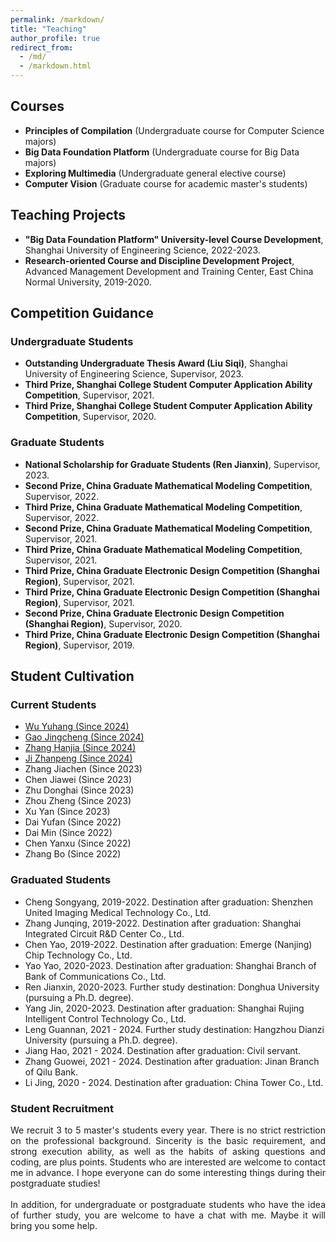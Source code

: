 ```yaml
---
permalink: /markdown/
title: "Teaching"
author_profile: true
redirect_from: 
  - /md/
  - /markdown.html
---
```

## **Courses**

- **Principles of Compilation** (Undergraduate course for Computer Science majors)
- **Big Data Foundation Platform** (Undergraduate course for Big Data majors)
- **Exploring Multimedia** (Undergraduate general elective course)
- **Computer Vision** (Graduate course for academic master's students)

## **Teaching Projects**

- **"Big Data Foundation Platform" University-level Course Development**, Shanghai University of Engineering Science, 2022-2023.
- **Research-oriented Course and Discipline Development Project**, Advanced Management Development and Training Center, East China Normal University, 2019-2020.

## **Competition Guidance**

### **Undergraduate Students**

- **Outstanding Undergraduate Thesis Award (Liu Siqi)**, Shanghai University of Engineering Science, Supervisor, 2023.
- **Third Prize, Shanghai College Student Computer Application Ability Competition**, Supervisor, 2021.
- **Third Prize, Shanghai College Student Computer Application Ability Competition**, Supervisor, 2020.

### **Graduate Students**

- **National Scholarship for Graduate Students (Ren Jianxin)**, Supervisor, 2023.
- **Second Prize, China Graduate Mathematical Modeling Competition**, Supervisor, 2022.
- **Third Prize, China Graduate Mathematical Modeling Competition**, Supervisor, 2022.
- **Second Prize, China Graduate Mathematical Modeling Competition**, Supervisor, 2021.
- **Third Prize, China Graduate Mathematical Modeling Competition**, Supervisor, 2021.
- **Third Prize, China Graduate Electronic Design Competition (Shanghai Region)**, Supervisor, 2021.
- **Third Prize, China Graduate Electronic Design Competition (Shanghai Region)**, Supervisor, 2021.
- **Second Prize, China Graduate Electronic Design Competition (Shanghai Region)**, Supervisor, 2020.
- **Third Prize, China Graduate Electronic Design Competition (Shanghai Region)**, Supervisor, 2019.

## Student Cultivation

### Current Students

- [Wu Yuhang (Since 2024)](https://blog.csdn.net/weixin_57128596?type=blog)
- [Gao Jingcheng (Since 2024)](http://rayzark.fun/)
- [Zhang Hanjia (Since 2024)](https://princezhang77.github.io/)
- [Ji Zhanpeng (Since 2024)](https://jizhanpeng.cn/)
- Zhang Jiachen (Since 2023)
- Chen Jiawei (Since 2023)
- Zhu Donghai (Since 2023)
- Zhou Zheng (Since 2023)
- Xu Yan (Since 2023)
- Dai Yufan (Since 2022)
- Dai Min (Since 2022)
- Chen Yanxu (Since 2022)
- Zhang Bo (Since 2022)

### Graduated Students

- Cheng Songyang, 2019-2022. Destination after graduation: Shenzhen United Imaging Medical Technology Co., Ltd.
- Zhang Junqing, 2019-2022. Destination after graduation: Shanghai Integrated Circuit R&D Center Co., Ltd.
- Chen Yao, 2019-2022. Destination after graduation: Emerge (Nanjing) Chip Technology Co., Ltd.
- Yao Yao, 2020-2023. Destination after graduation: Shanghai Branch of Bank of Communications Co., Ltd.
- Ren Jianxin, 2020-2023. Further study destination: Donghua University (pursuing a Ph.D. degree).
- Yang Jin, 2020-2023. Destination after graduation: Shanghai Rujing Intelligent Control Technology Co., Ltd.
- Leng Guannan, 2021 - 2024. Further study destination: Hangzhou Dianzi University (pursuing a Ph.D. degree).
- Jiang Hao, 2021 - 2024. Destination after graduation: Civil servant.
- Zhang Guowei, 2021 - 2024. Destination after graduation: Jinan Branch of Qilu Bank.
- Li Jing, 2020 - 2024. Destination after graduation: China Tower Co., Ltd.

### Student Recruitment

<div style="text-align: justify;">We recruit 3 to 5 master's students every year. There is no strict restriction on the professional background. Sincerity is the basic requirement, and strong execution ability, as well as the habits of asking questions and coding, are plus points. Students who are interested are welcome to contact me in advance. I hope everyone can do some interesting things during their postgraduate studies!</div>
<br/>
<div style="text-align: justify;">In addition, for undergraduate or postgraduate students who have the idea of further study, you are welcome to have a chat with me. Maybe it will bring you some help.</div>
